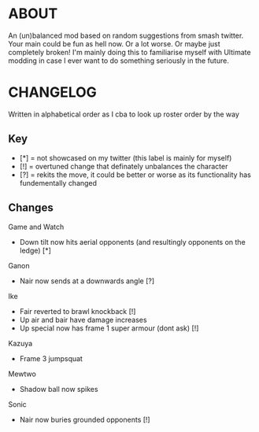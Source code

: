 # ABOUT

An (un)balanced mod based on random suggestions from smash twitter. Your main could be fun as hell now. Or a lot worse. Or maybe just completely broken! I'm mainly doing this to familiarise myself with Ultimate modding in case I ever want to do something seriously in the future.

# CHANGELOG

Written in alphabetical order as I cba to look up roster order by the way

## Key

- [*] = not showcased on my twitter (this label is mainly for myself)
- [!] = overtuned change that definately unbalances the character
- [?] = rekits the move, it could be better or worse as its functionality has fundementally changed


## Changes


Game and Watch
- Down tilt now hits aerial opponents (and resultingly opponents on the ledge) [*]

Ganon
- Nair now sends at a downwards angle [?]

Ike
- Fair reverted to brawl knockback [!]
- Up air and bair have damage increases
- Up special now has frame 1 super armour (dont ask) [!]

Kazuya
- Frame 3 jumpsquat

Mewtwo
- Shadow ball now spikes

Sonic
- Nair now buries grounded opponents [!]
